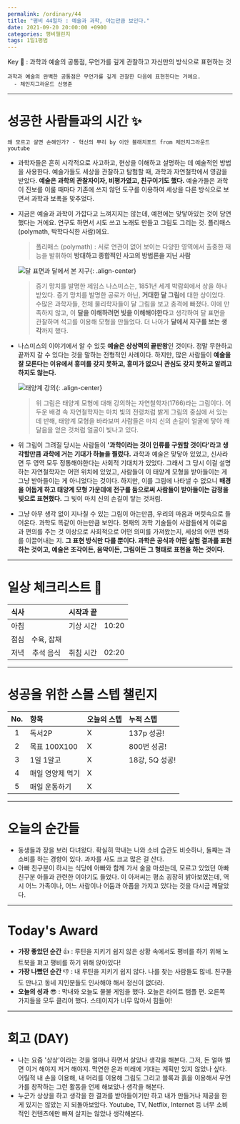 ```yaml
---
permalink: /ordinary/44
title: "평비 44일차 : 예술과 과학, 아는만큼 보인다."
date: 2021-09-20 20:00:00 +0900
categories: 평비챌린지
tags: 1일1평범
---  
```

Key 🔑 : 과학과 예술의 공통점, 무언가를 깊게 관찰하고 자신만의 방식으로 표현하는 것
```
과학과 예술의 완벽한 공통점은 무언가를 깊게 관찰한 다음에 표현한다는 거에요.
  - 체인지그라운드 신영준
```

---
# 성공한 사람들과의 시간 ✨
`왜 모르고 살면 손해인가? - 혁신의 뿌리 by 이안 블래치포드 from 체인지그라운드 youtube`  
- 과학자들은 흔히 시각적으로 사고하고, 현상을 이해하고 설명하는 데 예술적인 방법을 사용한다. 예술가들도 세상을 관찰하고 탐험할 때, 과학과 자연철학에서 영감을 받았다. **예술은 과학의 관찰자이자, 비평가였고, 친구이기도 했다.** 예술가들은 과학이 진보를 이룰 때마다 기존에 쓰지 않던 도구를 이용하여 세상을 다른 방식으로 보면서 과학과 보폭을 맞추었다.  

- 지금은 예술과 과학이 가깝다고 느껴지지는 않는데, 예전에는 맞닿아있는 것이 당연했다는 거에요. 연구도 하면서 시도 쓰고 노래도 만들고 그림도 그리는 것. 폴리매스(polymath, 박학다식한 사람)에요.  

    > 폴리매스 (polymath) : 서로 연관이 없어 보이는 다양한 영역에서 출중한 재능을 발휘하여 **방대하고 종합적인 사고의 방법론을 지닌 사람**  

    ![달 표면과 달에서 본 지구][NASMYTH]{: .align-center}  
    > 증기 망치를 발명한 제임스 나스미스는, 1851년 세계 박람회에서 상을 하나 받았다. 증기 망치를 발명한 공로가 아닌, **거대한 달 그림**에 대한 상이었다. 수많은 과학자들, 천체 물리학자들이 달 그림을 보고 충격에 빠졌다. 이에 만족하지 않고, 이 **달을 이해하려면 빛을 이해해야한다**고 생각하여 달 표면을 관찰하며 석고를 이용해 모형을 만들었다. 더 나아가 **달에서 지구를 보는 생각**까지 했다.  

- 나스미스의 이야기에서 알 수 있듯 **예술은 상상력의 끝판왕**인 것이다. 정말 무한하고 끝까지 갈 수 있다는 것을 말하는 전형적인 사례이다. 하지만, 많은 사람들이 **예술을 잘 모른다는 이유에서 흥미를 갖지 못하고, 흥미가 없으니 관심도 갖지 못하고 알려고 하지도 않는다.**  

    ![태양계 강의][SUN]{: .align-center}  
    > 위 그림은 태양계 모형에 대해 강의하는 자연철학자(1766)라는 그림이다. 어두운 배경 속 자연철학자는 마치 빛의 전령처럼 밝게 그림의 중심에 서 있는데 반해, 태양계 모형을 바라보며 사람들은 마치 신의 손길이 얼굴에 닿아 깨달음을 얻은 것처럼 얼굴이 빛나고 있다. 

- 위 그림이 그려질 당시는 사람들이 **'과학이라는 것이 인류를 구원할 것이다'라고 생각할만큼 과학에 거는 기대가 하늘을 찔렀다.** 과학과 예술은 맞닿아 있었고, 신사라면 두 영역 모두 정통해야한다는 사회적 기대치가 있었다. 그래서 그 당시 이걸 설명하는 자연철학자는 어떤 위치에 있었고, 사람들이 이 태양계 모형을 받아들이는 게 그냥 받아들이는 게 아니었다는 것이다. 하지만, 이를 그림에 나타낼 수 없으니 **배경을 어둡게 하고 태양계 모형 가운데에 전구를 둠으로써 사람들이 받아들이는 감정을 빛으로 표현했다.** 그 빛이 마치 신의 손길이 닿는 것처럼.  

- 그냥 아무 생각 없이 지나칠 수 있는 그림이 아는만큼, 우리의 마음과 머릿속으로 들어온다. 과학도 똑같이 아는만큼 보인다. 현재의 과학 기술들이 사람들에게 이로움과 편의를 주는 것 이상으로 사회적으로 어떤 의미를 가져왔는지, 세상의 어떤 변화를 이끌어내는 지. **그 표현 방식만 다를 뿐이다. 과학은 공식과 어떤 실험 결과를 표현하는 것이고, 예술은 조각이든, 음악이든, 그림이든 그 형태로 표현을 하는 것이다.**

---
# 일상 체크리스트 📃

| 식사 |  | 시작과 끝 |  |
|:----:|:----:|:----:|:----:|
| 아침 |  | 기상 시간 | 10:20 |
| 점심 | 수육, 잡채 |  |  |
| 저녁 | 추석 음식 | 취침 시간 | 02:20 |

---
# 성공을 위한 스몰 스텝 챌린지

| No. | 항목 | 오늘의 스텝 | 누적 스텝 | 
|:----:|:----|:----|:----|
| 1 | 독서2P | X | 137p 성공! |
| 2 | 목표 100X100 | X | 800번 성공! |
| 3 | 1일 1알고 | X | 18강, 5Q 성공! |
| 4 | 매일 영양제 먹기 | X |  |
| 5 | 매일 운동하기 | X |  |

---
# 오늘의 순간들
- 동생들과 장을 보러 다녀왔다. 확실히 막내는 나와 소비 습관도 비슷하나, 둘째는 과소비를 하는 경향이 있다. 과자를 사도 크고 많은 걸 산다.  
- 아빠 친구분이 하시는 식당에 아빠와 함께 가서 술을 마셨는데, 모르고 있었던 아빠 친구분 아들과 관련한 이야기도 들었다. 이 아저씨는 평소 굉장히 밝아보였는데, 역시 어느 가족이나, 어느 사람이나 어둠과 아픔을 가지고 있다는 것을 다시금 깨달았다.

---
# Today's Award
- **가장 좋았던 순간** 👍 : 루틴을 지키기 쉽지 않은 상황 속에서도 평비를 하기 위해 노트북을 펴고 평비를 하기 위해 앉아있다!  
- **가장 나빴던 순간** 👎 : 내 루틴을 지키기 쉽지 않다. 나를 찾는 사람들도 많네. 친구들도 만나고 동네 지인분들도 인사해야 해서 정신이 없더라.  
- **오늘의 성과** 😎 : 막내와 오늘도 물불 게임을 했다. 오늘은 라이트 탬플 편. 오른쪽 가지들을 모두 클리어 했다. 스테이지가 너무 많아서 힘들어!  

---
# 회고 (DAY)
- 나는 요즘 '상상'이라는 것을 얼마나 하면서 살았나 생각을 해본다. 그저, 돈 얼마 벌면 이거 해야지 저거 해야지. 막연한 운과 미래에 기대는 계획만 있지 않았나 싶다. 어릴적 내 손을 이용해, 내 머리를 이용해 그림도 그리고 블록과 흙을 이용해서 무언가를 창작하는 그런 활동을 언제 해보았나 생각을 해본다.
- 누군가 상상을 하고 생각을 한 결과를 받아들이기만 하고 내가 만들거나 제공을 한 게 있지는 않았는 지 되돌아보았다. Youtube, TV, Netflix, Internet 등 너무 소비적인 컨텐츠에만 빠져 살지는 않았나 생각해본다.


[NASMYTH]: ../../assets/images/post/Ordinary/james_nasmyth.jpg
[SUN]: ../../assets/images/post/Ordinary/sun_lecture.jpg